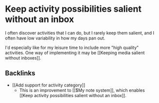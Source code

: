 # Keep activity possibilities salient without an inbox
I often discover activities that I can do, but I rarely keep them salient, and I often have low variability in how my days pan out.

I'd especially like for my leisure time to include more "high quality" activities. One way of implementing it may be [[Keeping media salient without inboxes]].

## Backlinks
* [[Add support for activity category]]
	* This is an improvement to [[$My note system]], which enables [[Keep activity possibilities salient without an inbox]].

<!-- #Life -->

<!-- {BearID:FA61E28E-09C3-4B93-B322-728DF947A841-2874-000005C8E2529B1D} -->
